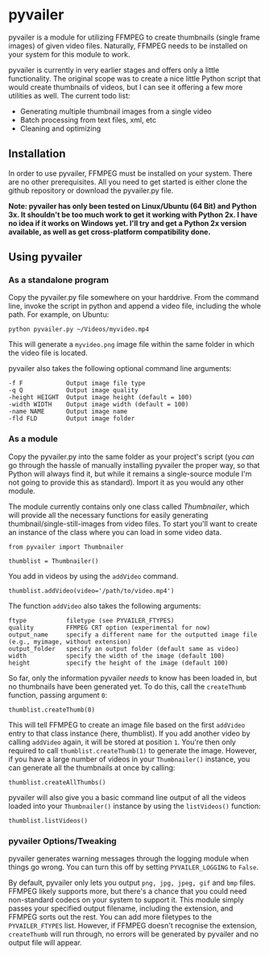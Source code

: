 # pyvailer
pyvailer is a module for utilizing FFMPEG to create thumbnails (single frame images) of given video files. Naturally, FFMPEG needs to be installed on your system for this module to work.

pyvailer is currently in very earlier stages and offers only a little functionality. The original scope was to create a nice little Python script that would create thumbnails of videos, but I can see it offering a few more utilities as well. The current todo list:

- Generating multiple thumbnail images from a single video
- Batch processing from text files, xml, etc
- Cleaning and optimizing

## Installation

In order to use pyvailer, FFMPEG must be installed on your system. There are no other prerequisites. All you need to get started is either clone the github repository or download the pyvailer.py file.

**Note: pyvailer has only been tested on Linux/Ubuntu (64 Bit) and Python 3x. It shouldn't be too much work to get it working with Python 2x. I have no idea if it works on Windows yet. I'll try and get a Python 2x version available, as well as get cross-platform compatibility done.**

## Using pyvailer

### As a standalone program

Copy the pyvailer.py file somewhere on your harddrive. From the command line, invoke the script in python and append a video file, including the whole path. For example, on Ubuntu:

`python pyvailer.py ~/Videos/myvideo.mp4`

This will generate a `myvideo.png` image file within the same folder in which the video file is located.

pyvailer also takes the following optional command line arguments:
```
-f F            Output image file type
-q Q            Output image quality
-height HEIGHT  Output image height (default = 100)
-width WIDTH    Output image width (default = 100)
-name NAME      Output image name
-fld FLD        Output image folder
```
### As a module

Copy the pyvailer.py into the same folder as your project's script (you *can* go through the hassle of manually installing pyvailer the proper way, so that Python will always find it, but while it remains a single-source module I'm not going to provide this as standard). Import it as you would any other module.

The module currently contains only one class called *Thumbnailer*, which will provide all the necessary functions for easily generating thumbnail/single-still-images from video files. To start you'll want to create an instance of the class where you can load in some video data.
```
from pyvailer import Thumbnailer

thumblist = Thumbnailer()
````
You add in videos by using the `addVideo` command.

`thumblist.addVideo(video='/path/to/video.mp4')`

The function `addVideo` also takes the following arguments:
```
ftype			filetype (see PYVAILER_FTYPES)
quality			FFMPEG CRT option (experimental for now)
output_name		specify a different name for the outputted image file (e.g., myimage, without extension)
output_folder	specify an output folder (default same as video)
width			specify the width of the image (default 100)
height			specify the height of the image (default 100)
```
So far, only the information pyvailer *needs* to know has been loaded in, but no thumbnails have been generated yet. To do this, call the `createThumb` function, passing argument `0`:

`thumblist.createThumb(0)`

This will tell FFMPEG to create an image file based on the first `addVideo` entry to that class instance (here, thumblist). If you add another video by calling `addVideo` again, it will be stored at position `1`. You're then only required to call `thumblist.createThumb(1)` to generate the image. However, if you have a large number of videos in your `Thumbnailer()` instance, you can generate all the thumbnails at once by calling:

`thumblist.createAllThumbs()`

pyvailer will also give you a basic command line output of all the videos loaded into your `Thumbnailer()` instance by using the `listVideos()` function:

`thumblist.listVideos()`

### pyvailer Options/Tweaking

pyvailer generates warning messages through the logging module when things go wrong. You can turn this off by setting `PYVAILER_LOGGING` to `False`.

By default, pyvailer only lets you output `png, jpg, jpeg, gif` and `bmp` files. FFMPEG likely supports more, but there's a chance that you could need non-standard codecs on your system to support it. This module simply passes your specified output filename, including the extension, and FFMPEG sorts out the rest. You can add more filetypes to the `PYVAILER_FTYPES` list. However, if FFMPEG doesn't recognise the extension, `createThumb` will run through, no errors will be generated by pyvailer and no output file will appear.